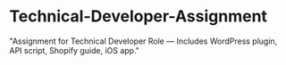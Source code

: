# Technical-Developer-Assignment
"Assignment for Technical Developer Role — Includes WordPress plugin, API script, Shopify guide, iOS app."
